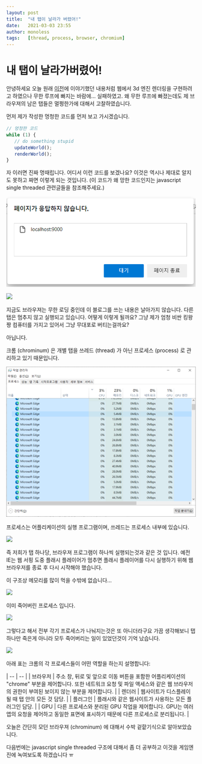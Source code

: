 ```yaml
---
layout: post
title:  "내 탭이 날라가 버렸어!"
date:   2021-03-03 23:55
author: monoless
tags:	[thread, process, browser, chromium]
---
```


# 내 탭이 날라가버렸어!

안녕하세요 오늘 원래  [이전]([/2020/12/09/raycasting-pseudo-3d/)에 이야기했던 내용처럼
웹에서 3d 엔진 렌더링을 구현하려고 하였으나
무한 루프에 빠지는 바람에... 실패하였고.
왜 무한 루프에 빠졌는데도 제 브라우져의 남은 탭들은 멀쩡한가에 대해서 고찰하였습니다.

먼저 제가 작성한 멍청한 코드를 먼저 보고 가시겠습니다.

```typescript
// 멍청한 코드
while (1) {
   // do something stupid
   updateWorld();
   renderWorld();
}
```

자 이러면 진짜 멍때립니다. 어디서 이런 코드를 보겠나요?
이것은 역시나 제대로 알지도 못하고 짜면 이렇게 되는 것입니다.
(이 코드가 왜 망한 코드인지는 javascript single threaded 관련글들을 참조해주세요.)

![](/files/posts/202103/page_not_response.png)

![](https://static.tvtropes.org/pmwiki/pub/images/deja_q_hd_046_resized_6484.jpg)

지금도 브라우져는 무한 로딩 중인데 이 블로그를 쓰는 내용은 날아가지 않습니다.
다른 탭은 멈추지 않고 실행되고 있습니다.
어떻게 이렇게 될까요? 
그냥 제가 엄청 비싼 킹왕짱 컴퓨터를 가지고 있어서 그냥 무대포로 버티는걸까요?

아닙니다.

크롬 (chrominum) 은 개별 탭을 쓰레드 (thread) 가 아닌 프로세스 (process) 로 관리하고 있기 때문입니다.

![](/files/posts/202103/much_much_process.png)

프로세스는 어플리케이션의 실행 프로그램이며, 쓰레드는 프로세스 내부에 있습니다.

![](https://developers.google.com/web/updates/images/inside-browser/part1/process-thread.png?hl=ko)

즉 저희가 탭 하나당, 브라우져 프로그램이 하나씩 실행되는것과 같은 것 입니다.
예전 IE는 웹 서핑 도중 플래시 플레이어가 멈추면 플래시 플레이어를 다시 실행하기 위해 웹 브라우저를 종료 후 다시 시작해야 했습니다.

이 구조상 메모리를 많이 먹을 수밖에 없습니다...

![](https://tl360.b-cdn.net/wp-content/uploads/2016/11/Simple-Hacks-And-Best-Tools-To-Limit-Memory-Usage-In-Google-Chrome.jpg)

이미 죽어버린 프로세스 입니다.

![](https://developers.google.com/web/updates/images/inside-browser/part1/tabs.png?hl=ko)

그렇다고 해서 전부 각기 프로세스가 나눠지는것은 또 아니더라구요
가끔 생각해보니 탭 하나만 죽은게 아니라 모두 죽어버리는 일이 있었던것이 기억 났습니다.

![](https://developers.google.com/web/updates/images/inside-browser/part1/browserui.png?hl=ko)

아래 표는 크롬의 각 프로세스들이 어떤 역할을 하는지 설명합니다:

| -- | -- |
| 브라우저 | 주소 창, 뒤로 및 앞으로 이동 버튼을 포함한 어플리케이션의 "chrome" 부분을 제어합니다. 또한 네트워크 요청 및 파일 액세스와 같은 웹 브라우저의 권한이 부여된 보이지 않는 부분을 제어합니다. |
| 렌더러 | 웹사이트가 디스플레이 될 때 탭 안의 모든 것 담당. |
| 플러그인 | 플래시와 같은 웹사이트가 사용하는 모든 플러그인 담당. |
| GPU | 다른 프로세스와 분리된 GPU 작업을 제어합니다. GPU는 여러 앱의 요청을 제어하고 동일한 표면에 표시하기 때문에 다른 프로세스로 분리됩니다. |

오늘은 간단히 모던 브라우져 (chrominum) 에 대해서 수박 겉핱기식으로 알아보았습니다.

다음번에는 javascript single threaded 구조에 대해서 좀 더 공부하고 이것을 게임엔진에 녹여보도록 하겠습니다 ㅠ
